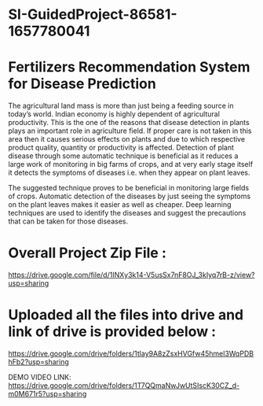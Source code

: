 # SI-GuidedProject-86581-1657780041
# Fertilizers Recommendation System for Disease Prediction
The agricultural land mass is more than just being a feeding source in today’s world. Indian economy is highly dependent of agricultural productivity. This is the one of the reasons that disease detection in plants plays an important role in agriculture field. If proper care is not taken in this area then it causes serious effects on plants and due to which respective product quality, quantity or productivity is affected. Detection of plant disease through some automatic technique is beneficial as it reduces a large work of monitoring in big farms of crops, and at very early stage itself it detects the symptoms of diseases i.e. when they appear on plant leaves. 

The suggested technique proves to be beneficial in monitoring large fields of crops. Automatic detection of the diseases by just seeing the symptoms on the plant leaves makes it easier as well as cheaper. Deep learning techniques are used to identify the diseases and suggest the precautions that can be taken for those diseases. 

# Overall Project Zip File :
https://drive.google.com/file/d/1INXy3k14-V5usSx7nF8OJ_3kIyq7rB-z/view?usp=sharing

# Uploaded all the files into drive and link of drive is provided below :
https://drive.google.com/drive/folders/1tlay9A8zZsxHVGfw45hmel3WqPDBhFb2?usp=sharing

DEMO VIDEO LINK:
https://drive.google.com/drive/folders/1T7QQmaNwJwUtSIscK30CZ_d-m0M671r5?usp=sharing
